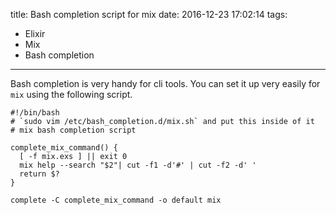 title: Bash completion script for mix
date: 2016-12-23 17:02:14
tags:
- Elixir
- Mix
- Bash completion
---

Bash completion is very handy for cli tools. You can set it up very easily for `mix` using the following script.

```
#!/bin/bash
# `sudo vim /etc/bash_completion.d/mix.sh` and put this inside of it
# mix bash completion script

complete_mix_command() {
  [ -f mix.exs ] || exit 0
  mix help --search "$2"| cut -f1 -d'#' | cut -f2 -d' '
  return $?
}

complete -C complete_mix_command -o default mix
```

